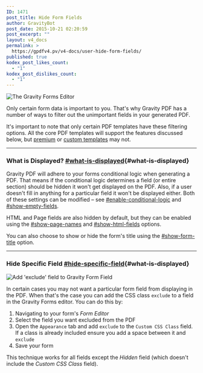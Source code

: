 ```yaml
---
ID: 1471
post_title: Hide Form Fields
author: GravityBot
post_date: 2015-10-21 02:20:59
post_excerpt: ""
layout: v4_docs
permalink: >
  https://gpdfv4.pv/v4-docs/user-hide-form-fields/
published: true
kodex_post_likes_count:
  - "1"
kodex_post_dislikes_count:
  - "1"
---
```

![The Gravity Forms Editor](https://gpdfv4.pv/app/uploads/2015/10/form-editor.png) 

Only certain form data is important to you. That's why Gravity PDF has a number of ways to filter out the unimportant fields in your generated PDF. 

It's important to note that only certain PDF templates have these filtering options. All the core PDF templates will support the features discussed below, but [premium](#) or [custom templates](https://gpdfv4.pv/v4-docs/developer-start-customising/) may not.

---

### What is Displayed? [#what-is-displayed](#what-is-displayed){#what-is-displayed}

Gravity PDF will adhere to your forms conditional logic when generating a PDF. That means if the conditional logic determines a field (or entire section) should be hidden it won't get displayed on the PDF. Also, if a user doesn't fill in anything for a particular field it won't be displayed either. Both of these settings can be modified – see [#enable-conditional-logic](https://gpdfv4.pv/v4-docs/user-setup-pdf/#enable-conditional-logic) and [#show-empty-fields](https://gpdfv4.pv/v4-docs/setup-pdf/#show-empty-fields). 

HTML and Page fields are also hidden by default, but they can be enabled using the [#show-page-names](https://gpdfv4.pv/v4-docs/setup-pdf/#show-page-names) and [#show-html-fields](https://gpdfv4.pv/v4-docs/setup-pdf/#show-html-fields) options. 

You can also choose to show or hide the form's title using the [#show-form-title](https://gpdfv4.pv/v4-docs/setup-pdf/#show-form-title) option.

---

### Hide Specific Field [#hide-specific-field](#hide-specific-field){#what-is-displayed}

![Add 'exclude' field to Gravity Form Field](https://gpdfv4.pv/app/uploads/2015/10/exclude-field.png) 

In certain cases you may not want a particular form field from displaying in the PDF. When that's the case you can add the CSS class `exclude` to a field in the Gravity Forms editor. You can do this by:

1. Navigating to your form's *Form Editor*
1. Select the field you want excluded from the PDF
1. Open the `Appearance` tab and add `exclude` to the `Custom CSS Class` field. If a class is already included ensure you add a space between it and `exclude`
1. Save your form

This technique works for all fields except the *Hidden* field (which doesn't include the *Custom CSS Class* field).